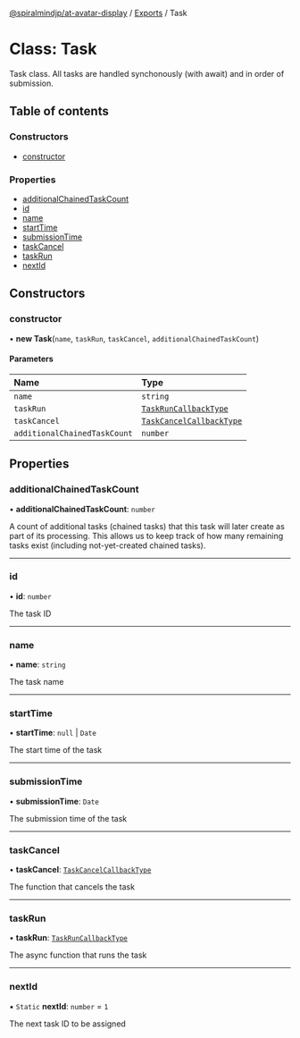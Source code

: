 [@spiralmindjp/at-avatar-display](../README.md) / [Exports](../modules.md) / Task

# Class: Task

Task class. All tasks are handled synchonously (with await) and in order of submission.

## Table of contents

### Constructors

- [constructor](Task.md#constructor)

### Properties

- [additionalChainedTaskCount](Task.md#additionalchainedtaskcount)
- [id](Task.md#id)
- [name](Task.md#name)
- [startTime](Task.md#starttime)
- [submissionTime](Task.md#submissiontime)
- [taskCancel](Task.md#taskcancel)
- [taskRun](Task.md#taskrun)
- [nextId](Task.md#nextid)

## Constructors

### constructor

• **new Task**(`name`, `taskRun`, `taskCancel`, `additionalChainedTaskCount`)

#### Parameters

| Name | Type |
| :------ | :------ |
| `name` | `string` |
| `taskRun` | [`TaskRunCallbackType`](../interfaces/TaskRunCallbackType.md) |
| `taskCancel` | [`TaskCancelCallbackType`](../interfaces/TaskCancelCallbackType.md) |
| `additionalChainedTaskCount` | `number` |

## Properties

### additionalChainedTaskCount

• **additionalChainedTaskCount**: `number`

A count of additional tasks (chained tasks) that this task will later create as part of its processing.
This allows us to keep track of how many remaining tasks exist (including not-yet-created chained tasks).

___

### id

• **id**: `number`

The task ID

___

### name

• **name**: `string`

The task name

___

### startTime

• **startTime**: ``null`` \| `Date`

The start time of the task

___

### submissionTime

• **submissionTime**: `Date`

The submission time of the task

___

### taskCancel

• **taskCancel**: [`TaskCancelCallbackType`](../interfaces/TaskCancelCallbackType.md)

The function that cancels the task

___

### taskRun

• **taskRun**: [`TaskRunCallbackType`](../interfaces/TaskRunCallbackType.md)

The async function that runs the task

___

### nextId

▪ `Static` **nextId**: `number` = `1`

The next task ID to be assigned
